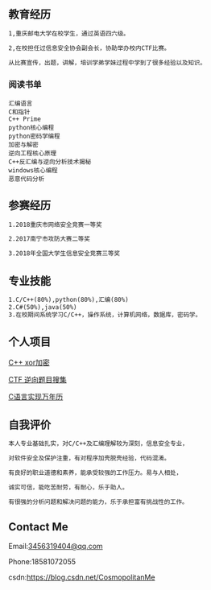 ## 教育经历
```markdown
1,重庆邮电大学在校学生，通过英语四六级。

2,在校担任过信息安全协会副会长，协助举办校内CTF比赛。

从比赛宣传，出题，讲解，培训学弟学妹过程中学到了很多经验以及知识。

```

### 阅读书单
    汇编语言
    C和指针
    C++ Prime
    python核心编程
    python密码学编程
    加密与解密
    逆向工程核心原理
    C++反汇编与逆向分析技术揭秘
    windows核心编程
    恶意代码分析
## 参赛经历
```markdown
1.2018重庆市网络安全竞赛一等奖

2.2017南宁市攻防大赛二等奖

3.2018年全国大学生信息安全竞赛三等奖
```

## 专业技能
```markdown
1.C/C++(80%),python(80%),汇编(80%)
2.C#(50%),java(50%)
3.在校期间系统学习C/C++，操作系统，计算机网络，数据库，密码学。

```
## 个人项目

[C++ xor加密](https://github.com/lxwAsm/myprojects/tree/master/C/xor)

[CTF 逆向题目搜集](https://github.com/lxwAsm/CTF/tree/master/re)

[C语言实现万年历](https://github.com/lxwAsm/myprojects/tree/master/c/calendar)
## 自我评价

```markdown
本人专业基础扎实，对C/C++及汇编理解较为深刻，信息安全专业，

对软件安全及保护注重，有对程序加壳脱壳经验，代码混淆。

有良好的职业道德和素养，能承受较强的工作压力。易与人相处，

诚实可信，能吃苦耐劳，有耐心，乐于助人。

有很强的分析问题和解决问题的能力，乐于承担富有挑战性的工作。
```

## Contact Me

Email:3456319404@qq.com

Phone:18581072055

csdn:https://blog.csdn.net/CosmopolitanMe
